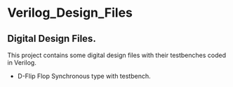 # Verilog_Design_Files

## Digital Design Files.

This project contains some digital design files with their testbenches coded in Verilog.

- D-Flip Flop Synchronous type with testbench.
